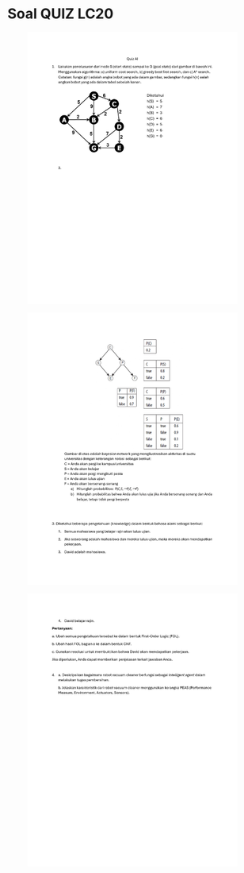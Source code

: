 # Soal QUIZ LC20

<figure><img src="../.gitbook/assets/Quiz AI-20241024033944_page-0001.jpg" alt=""><figcaption></figcaption></figure>

<figure><img src="../.gitbook/assets/Quiz AI-20241024033944_page-0002.jpg" alt=""><figcaption></figcaption></figure>

<figure><img src="../.gitbook/assets/Quiz AI-20241024033944_page-0003.jpg" alt=""><figcaption></figcaption></figure>
